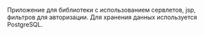 Приложение для библиотеки с использованием сервлетов, jsp, фильтров для авторизации. Для хранения данных используется PostgreSQL.
